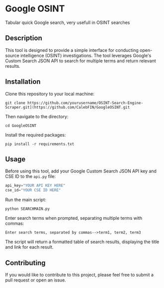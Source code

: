 # Google OSINT
Tabular quick Google search, very usefull in OSINT searches


## Description
This tool is designed to provide a simple interface for conducting open-source intelligence (OSINT) investigations. The tool leverages Google's Custom Search JSON API to search for multiple terms and return relevant results.

## Installation
Clone this repository to your local machine:
```
git clone https://github.com/yourusername/OSINT-Search-Engine-Scraper.git](https://github.com/CalebFIN/GoogleOSINT.git
```
Then navigate to the directory:
```
cd GoogleOSINT
```
Install the required packages:
```
pip install -r requirements.txt
```

## Usage
Before using this tool, add your Google Custom Search JSON API key and CSE ID to the `api.py` file:
```python
api_key="YOUR API KEY HERE"
cse_id="YOUR CSE ID HERE"
```
Run the main script:
```
python SEARCHMAIN.py
```
Enter search terms when prompted, separating multiple terms with commas:
```
Enter search terms, separated by commas-->term1, term2, term3
```
The script will return a formatted table of search results, displaying the title and link for each result.

## Contributing
If you would like to contribute to this project, please feel free to submit a pull request or open an issue.
